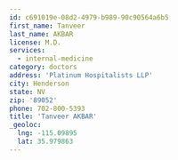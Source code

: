 ```yaml
---
id: c691019e-08d2-4979-b989-90c90564a6b5
first_name: Tanveer
last_name: AKBAR
license: M.D.
services:
  - internal-medicine
category: doctors
address: 'Platinum Hospitalists LLP'
city: Henderson
state: NV
zip: '89052'
phone: 702-800-5393
title: 'Tanveer AKBAR'
_geoloc:
  lng: -115.09895
  lat: 35.979863
---
```

